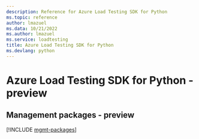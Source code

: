 ```yaml
---
description: Reference for Azure Load Testing SDK for Python
ms.topic: reference
author: lmazuel
ms.data: 10/21/2022
ms.author: lmazuel
ms.service: loadtesting
title: Azure Load Testing SDK for Python
ms.devlang: python
---
```

# Azure Load Testing SDK for Python - preview

## Management packages - preview
[!INCLUDE [mgmt-packages](load-testing-mgmt-index.md)]